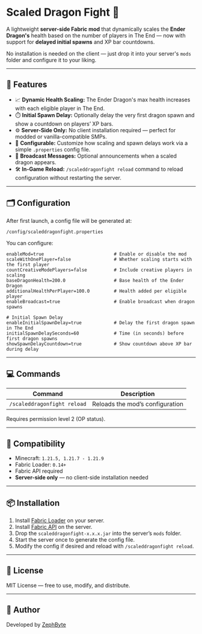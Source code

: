 # Scaled Dragon Fight 🌠

A lightweight **server-side Fabric mod** that dynamically scales the **Ender Dragon's** health based on the number of players in The End — now with support for **delayed initial spawns** and XP bar countdowns.

No installation is needed on the client — just drop it into your server's `mods` folder and configure it to your liking.

---

## 🔧 Features

- 📈 **Dynamic Health Scaling:** The Ender Dragon's max health increases with each eligible player in The End.
- ⏱️ **Initial Spawn Delay:** Optionally delay the very first dragon spawn and show a countdown on players’ XP bars.
- ⚙️ **Server-Side Only:** No client installation required — perfect for modded or vanilla-compatible SMPs.
- 🔧 **Configurable:** Customize how scaling and spawn delays work via a simple `.properties` config file.
- 📢 **Broadcast Messages:** Optional announcements when a scaled dragon appears.
- 🛠️ **In-Game Reload:** `/scaleddragonfight reload` command to reload configuration without restarting the server.

---

## 🗂️ Configuration

After first launch, a config file will be generated at:

```
/config/scaleddragonfight.properties
```

You can configure:

```
enableMod=true                          # Enable or disable the mod
scaleWithOnePlayer=false                # Whether scaling starts with the first player
countCreativeModePlayers=false          # Include creative players in scaling
baseDragonHealth=200.0                  # Base health of the Ender Dragon
additionalHealthPerPlayer=100.0         # Health added per eligible player
enableBroadcast=true                    # Enable broadcast when dragon spawns

# Initial Spawn Delay
enableInitialSpawnDelay=true            # Delay the first dragon spawn in The End
initialSpawnDelaySeconds=60             # Time (in seconds) before first dragon spawns
showSpawnDelayCountdown=true            # Show countdown above XP bar during delay
```

---

## 💻 Commands

| Command                       | Description                         |
|------------------------------|-------------------------------------|
| `/scaleddragonfight reload`  | Reloads the mod’s configuration     |

Requires permission level 2 (OP status).

---

## 🔌 Compatibility

- Minecraft: `1.21.5, 1.21.7 - 1.21.9`
- Fabric Loader: `0.14+`
- Fabric API required
- **Server-side only** — no client-side installation needed

---

## 📦 Installation

1. Install [Fabric Loader](https://fabricmc.net/) on your server.
2. Install [Fabric API](https://modrinth.com/mod/fabric-api) on the server.
3. Drop the `scaleddragonfight-x.x.x.jar` into the server’s `mods` folder.
4. Start the server once to generate the config file.
5. Modify the config if desired and reload with `/scaleddragonfight reload`.

---

## 📜 License

MIT License — free to use, modify, and distribute.

---

## 👤 Author

Developed by [ZephByte](https://github.com/zephbyte)